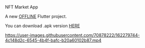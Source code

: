 NFT Market App

A new [OFFLINE]('') Flutter project.

You can download .apk version [HERE](https://drive.google.com/file/d/11dRPZU0TADjwBscFQUveGJF1IN6MLPJ0/view?usp=sharing)



https://user-images.githubusercontent.com/70878222/162279744-4c148d2c-6545-4b4f-bafc-b20a60102b87.mp4

